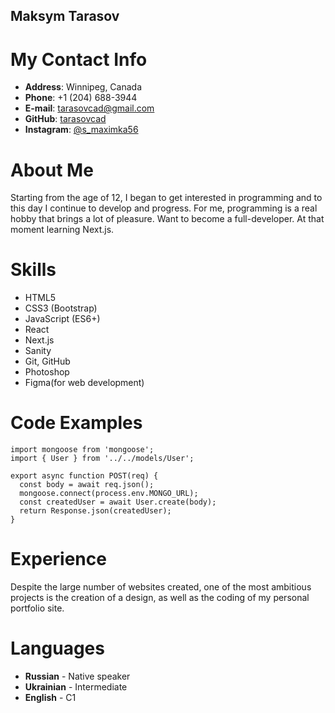 ## Maksym Tarasov

# My Contact Info

- **Address**: Winnipeg, Canada
- **Phone**: +1 (204) 688-3944
- **E-mail**: tarasovcad@gmail.com
- **GitHub**: [tarasovcad](https://github.com/tarasovplaytime)
- **Instagram**: [@s_maximka56](https://www.instagram.com/s_maximka56/)

# About Me

Starting from the age of 12, I began to get interested in programming and to this day I continue to develop and progress. For me, programming is a real hobby that brings a lot of pleasure. Want to become a full-developer. At that moment learning Next.js.

# Skills

- HTML5
- CSS3 (Bootstrap)
- JavaScript (ES6+)
- React
- Next.js
- Sanity
- Git, GitHub
- Photoshop
- Figma(for web development)

# Code Examples

```
import mongoose from 'mongoose';
import { User } from '../../models/User';

export async function POST(req) {
  const body = await req.json();
  mongoose.connect(process.env.MONGO_URL);
  const createdUser = await User.create(body);
  return Response.json(createdUser);
}

```

# Experience

Despite the large number of websites created, one of the most ambitious projects is the creation of a design, as well as the coding of my personal portfolio site.

# Languages

- **Russian** - Native speaker
- **Ukrainian** - Intermediate
- **English** - C1
